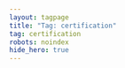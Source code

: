 ```yaml
---
layout: tagpage
title: "Tag: certification"
tag: certification
robots: noindex
hide_hero: true
---
```

